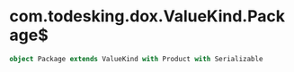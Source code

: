 # com.todesking.dox.ValueKind.Package$


```scala
object Package extends ValueKind with Product with Serializable
```

